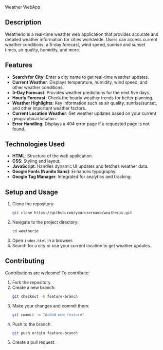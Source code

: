 Weather WebApp

## Description

Weatherio is a real-time weather web application that provides accurate and detailed weather information for cities worldwide. Users can access current weather conditions, a 5-day forecast, wind speed, sunrise and sunset times, air quality, humidity, and more.

## Features

- **Search for City**: Enter a city name to get real-time weather updates.
- **Current Weather**: Displays temperature, humidity, wind speed, and other weather conditions.
- **5-Day Forecast**: Provides weather predictions for the next five days.
- **Hourly Forecast**: Check the hourly weather trends for better planning.
- **Weather Highlights**: Key information such as air quality, sunrise/sunset, and other important weather factors.
- **Current Location Weather**: Get weather updates based on your current geographical location.
- **Error Handling**: Displays a 404 error page if a requested page is not found.

## Technologies Used

- **HTML**: Structure of the web application.
- **CSS**: Styling and layout.
- **JavaScript**: Handles dynamic UI updates and fetches weather data.
- **Google Fonts (Nunito Sans)**: Enhances typography.
- **Google Tag Manager**: Integrated for analytics and tracking.

## Setup and Usage

1. Clone the repository:
   ```sh
   git clone https://github.com/yourusername/weatherio.git
   ```
2. Navigate to the project directory:
   ```sh
   cd weatherio
   ```
3. Open `index.html` in a browser.
4. Search for a city or use your current location to get weather updates.

## Contributing

Contributions are welcome! To contribute:

1. Fork the repository.
2. Create a new branch:
   ```sh
   git checkout -b feature-branch
   ```
3. Make your changes and commit them:
   ```sh
   git commit -m "Added new feature"
   ```
4. Push to the branch:
   ```sh
   git push origin feature-branch
   ```
5. Create a pull request.

